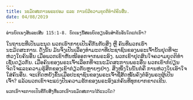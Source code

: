 ```yaml
---
title: ນະມັດສະການພຣະປອມ ແລະ ການບໍ່ມີຄວາມຍຸດຕິທຳຕໍ່ຄົນອື່ນ.
date: 04/08/2019
---
```


`ອ່ານບົດເພງສັນລະເສີນ 115:1-8. ບົດເພງນີ້ສອນບົດຮຽນອັນສຳຄັນອັນໃດແກ່ເຮົາ?`

ໃນຖານະທີ່ເປັນມະນຸດ ພວກເຮົາກາຍເປັນຄືກັນກັບສິ່ງ ຫຼື ຄົນທີ່ພວກເຮົານະມັດສະການ. ດັ່ງນັ້ນ ມັນຈຶ່ງເປັນເລື່ອງທຳມະດາທີ່ປະຊາຊົນຂອງພຣະເຈົ້ານັ້ນຢຸດທີ່ຈະຫ່ວງໃຍຄົນອື່ນ ເມື່ອພວກເຂົາຫັນໜີອອກຈາກພຣະອົງ. ພວກເຂົາຢຸດສົນໃຈຄວາມຍຸດຕິທຳເຊັ່ນດຽວກັນ. ເມື່ອຄົນຂອງພຣະເຈົ້າເລືອກທີ່ຈະນະມັດສະການພຣະອື່ນ ພວກເຂົາກໍປ່ຽນຈິດໃຈແລະຄວາມຮູ້ສຶກຂອງເຂົາກ່ຽວກັບຫຼາຍໆຢ່າງ. ສິ່ງໜຶ່ງໃນນັ້ນກໍຄື ການຫ່ວງໃຍເອົາໃຈໃສ່ຄົນອື່ນ. ຈະເກີດຫຍັງຂຶ້ນເມື່ອປະຊາຊົນຂອງພຣະເຈົ້າຊື່ສັດໝັ້ນຄົງຕໍ່ອົງພຣະຜູ້ເປັນເຈົ້າ? ແລ້ວພວກເຂົາຈະແບ່ງປັນຄວາມຮັກຂອງພຣະອົງແກ່ຄົນທີ່ທຸກຍາກຂາດເຂີນ.

`ພວກເຮົາຈະກາຍເປັນຄືກັບສິ່ງທີ່ພວກເຮົານະມັດສະການໄດ້ແນວໃດ?`